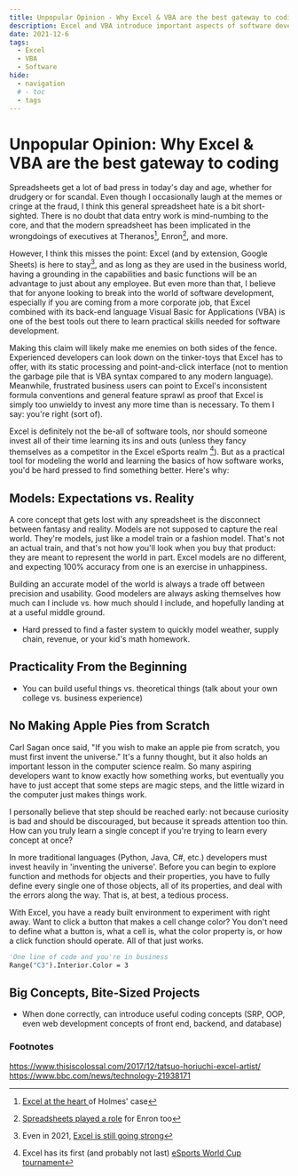 ```yaml
---
title: Unpopular Opinion - Why Excel & VBA are the best gateway to coding
description: Excel and VBA introduce important aspects of software development in an easy to use package with real world application and a project-focused mindset
date: 2021-12-6
tags:
  - Excel
  - VBA
  - Software
hide:
  - navigation
  # - toc
  - tags
---
```


# Unpopular Opinion: Why Excel & VBA are the best gateway to coding

Spreadsheets get a lot of bad press in today's day and age, whether for drudgery or for scandal. Even though I occasionally laugh at the memes or cringe at the fraud, I think this general spreadsheet hate is a bit short-sighted. There is no doubt that data entry work is mind-numbing to the core, and that the modern spreadsheet has been implicated in the wrongdoings of executives at Theranos[^1], Enron[^2], and more.

However, I think this misses the point: Excel (and by extension, Google Sheets) is here to stay[^3], and as long as they are used in the business world, having a grounding in the capabilities and basic functions will be an advantage to just about any employee. But even more than that, I believe that for anyone looking to break into the world of software development, especially if you are coming from a more corporate job, that Excel combined with its back-end language Visual Basic for Applications (VBA) is one of the best tools out there to learn practical skills needed for software development.

Making this claim will likely make me enemies on both sides of the fence. Experienced developers can look down on the tinker-toys that Excel has to offer, with its static processing and point-and-click interface (not to mention the garbage pile that is VBA syntax compared to any modern language). Meanwhile, frustrated business users can point to Excel's inconsistent formula conventions and general feature sprawl as proof that Excel is simply too unwieldy to invest any more time than is necessary. To them I say: you're right (sort of).

Excel is definitely not the be-all of software tools, nor should someone invest all of their time learning its ins and outs (unless they fancy themselves as a competitor in the Excel eSports realm [^4]). But as a practical tool for modeling the world and learning the basics of how software works, you'd be hard pressed to find something better. Here's why:

## Models: Expectations vs. Reality

A core concept that gets lost with any spreadsheet is the disconnect between fantasy and reality. Models are not supposed to capture the real world. They're models, just like a model train or a fashion model. That's not an actual train, and that's not how you'll look when you buy that product: they are meant to represent the world in part. Excel models are no different, and expecting 100% accuracy from one is an exercise in unhappiness.

Building an accurate model of the world is always a trade off between precision and usability. Good modelers are always asking themselves how much can I include vs. how much should I include, and hopefully landing at at a useful middle ground.

- Hard pressed to find a faster system to quickly model weather, supply chain, revenue, or your kid's math homework.

## Practicality From the Beginning

- You can build useful things vs. theoretical things (talk about your own college vs. business experience)

## No Making Apple Pies from Scratch

Carl Sagan once said, "If you wish to make an apple pie from scratch, you must first invent the universe." It's a funny thought, but it also holds an important lesson in the computer science realm. So many aspiring developers want to know exactly how something works, but eventually you have to just accept that some steps are magic steps, and the little wizard in the computer just makes things work.

I personally believe that step should be reached early: not because curiosity is bad and should be discouraged, but because it spreads attention too thin. How can you truly learn a single concept if you're trying to learn every concept at once?

In more traditional languages (Python, Java, C#, etc.) developers must invest heavily in 'inventing the universe'. Before you can begin to explore function and methods for objects and their properties, you have to fully define every single one of those objects, all of its properties, and deal with the errors along the way. That is, at best, a tedious process.

With Excel, you have a ready built environment to experiment with right away. Want to click a button that makes a cell change color? You don't need to define what a button is, what a cell is, what the color property is, or how a click function should operate. All of that just works.

```vb title="Change C3 background color to red" linenums="1"
'One line of code and you're in business
Range("C3").Interior.Color = 3
```

## Big Concepts, Bite-Sized Projects

- When done correctly, can introduce useful coding concepts (SRP, OOP, even web development concepts of front end, backend, and database)

### Footnotes

[^1]: <a href='https://www.techtosee.com/the-holmes-trial-gets-to-the-heart-of-the-excel-topic/' target='_blank'>Excel at the heart </a>of Holmes' case
[^2]: <a href='https://incisive.com/spreadsheet-error-horror-stories/' target='_blank'>Spreadsheets played a role</a> for Enron too
[^3]: Even in 2021, <a href='https://www.investopedia.com/articles/personal-finance/032415/importance-excel-business.asp' target='_blank'>Excel is still going strong</a>
[^4]: Excel has its first (and probably not last) <a href='https://www.oneesports.gg/gaming/microsoft-excel-esports-real-tournament/' target='_blank'>eSports World Cup tournament</a>
[^5]: <a href='https://www.goodreads.com/quotes/32952-if-you-wish-to-make-an-apple-pie-from-scratch' target='_blank'>From _Cosmos_, the original series</a>

https://www.thisiscolossal.com/2017/12/tatsuo-horiuchi-excel-artist/
https://www.bbc.com/news/technology-21938171

